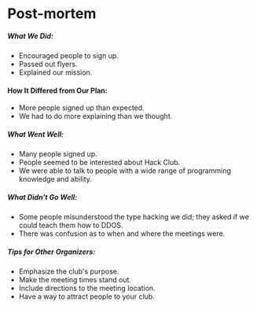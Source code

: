 # Post-mortem

##### What We Did:
  * Encouraged people to sign up.
  * Passed out flyers.
  * Explained our mission.

#### How It Differed from Our Plan:
  * More people signed up than expected.
  * We had to do more explaining than we thought.

##### What Went Well:
  * Many people signed up.
  * People seemed to be interested about Hack Club.
  * We were able to talk to people with a wide range of programming knowledge and ability.
  
##### What Didn't Go Well:
  * Some people misunderstood the type hacking we did; they asked if we could teach them how to DDOS.
  * There was confusion as to when and where the meetings were.

##### Tips for Other Organizers:
  * Emphasize the club's purpose.
  * Make the meeting times stand out.
  * Include directions to the meeting location.
  * Have a way to attract people to your club.
